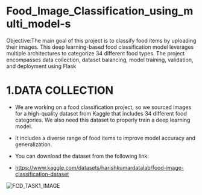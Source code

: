 # Food_Image_Classification_using_multi_model-s
Objective:The main goal of this project is to classify food items by uploading their images. This deep learning-based food classification model leverages multiple architectures to categorize 34 different food types. The project encompasses data collection, dataset balancing, model training, validation, and deployment using Flask
# 1.DATA COLLECTION
- We are working on a food classification project, so we sourced images for a high-quality dataset from Kaggle that includes 34 different food categories. We also need this dataset to properly train a deep learning model.
- It includes a diverse range of food items to improve model accuracy and generalization.

- You can download the dataset from the following link:
- https://www.kaggle.com/datasets/harishkumardatalab/food-image-classification-dataset

![FCD_TASK1_IMAGE](https://github.com/user-attachments/assets/ceae8a62-3069-46b2-a6a7-6d935ca3849a)
